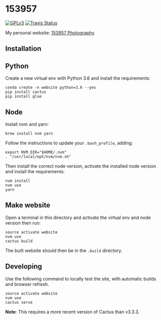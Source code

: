 153957
======

[![GPLv3](https://img.shields.io/badge/license-GPLv3-blue.svg)](https://github.com/153957/153957/blob/master/LICENSE)
[![Travis Status](http://img.shields.io/travis/153957/153957/master.svg)](https://travis-ci.org/153957/153957)

My personal website: [153957 Photography](http://arne.delaat.net)


Installation
------------

Python
------

Create a new virtual env with Python 3.6 and install the requirements:

    conda create -n website python=3.6 --yes
    pip install cactus
    pip install glue


Node
----

Install nvm and yarn:

    brew install nvm yarn

Follow the instructions to update your `.bash_profile`, adding:

    export NVM_DIR="$HOME/.nvm"
    . "/usr/local/opt/nvm/nvm.sh"

Then install the correct node version, activate the installed node
version and install the requirements:

    nvm install
    nvm use
    yarn


Make website
------------

Open a terminal in this directory and activate the virtual env and node version then run:

    source activate website
    nvm use
    cactus build

The built website should then be in the `.build` directory.


Developing
----------

Use the following command to locally test the site, with automatic
builds and browser refresh.

    source activate website
    nvm use
    cactus serve

**Note**: This requires a more recent version of Cactus than v3.3.3.
